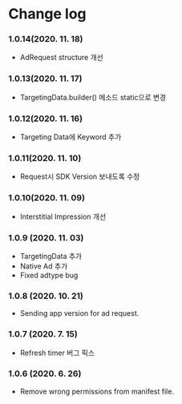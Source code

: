 # Change log

### 1.0.14(2020. 11. 18)

- AdRequest structure 개선

### 1.0.13(2020. 11. 17)

- TargetingData.builder() 메소드 static으로 변경

### 1.0.12(2020. 11. 16)

- Targeting Data에 Keyword 추가

### 1.0.11(2020. 11. 10)

- Request시 SDK Version 보내도록 수정

### 1.0.10(2020. 11. 09)

- Interstitial Impression 개선

### 1.0.9 (2020. 11. 03)

- TargetingData 추가
- Native Ad 추가
- Fixed adtype bug

### 1.0.8 (2020. 10. 21)

- Sending app version for ad request.

### 1.0.7 (2020. 7. 15)

- Refresh timer 버그 픽스

### 1.0.6 (2020. 6. 26)

- Remove wrong permissions from manifest file.
